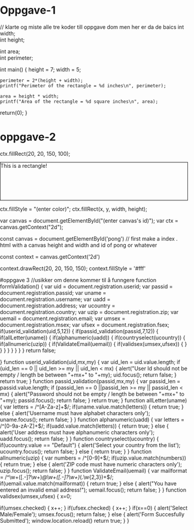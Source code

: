 # Oppgave-1
// klarte og miste alle tre koder till oppgave dom men her er da de baics
int width;          
int height;         

int area;           
int perimeter;      

int main() {
	height = 7;
	width = 5;

    perimeter = 2*(height + width);
	printf("Perimeter of the rectangle = %d inches\n", perimeter);
	
	area = height * width;
	printf("Area of the rectangle = %d square inches\n", area);

return(0);
}

# oppgave-2
ctx.fillRect(20, 20, 150, 100); 

<div style="width:500px;height:100px;border:1px solid #000;">This is a rectangle!</div>

ctx.fillStyle = "(enter color)";
ctx.fillRect(x, y, width, height);

var canvas = document.getElementById("(enter canvas's id)");
var ctx = canvas.getContext("2d");

const canvas = document.getElementById('pong') // first make a index . html with a canvas height and width and id of pong or whatever

const context = canvas.getContext('2d')



context.drawRect(20, 20, 150, 150);
context.fillStyle = '#fff' 
<html>
<head>
	<meta charset="UTF-8">
	<title>Pong</title>
	<script language="Javascript" type="text/Javascript" src="libraries/p5.js"></script>
	<script language="Javascript" type="text/Javascript" src="pong.js" defer></script>
		<style> body {padding: 0; margin: 0;} </style>
</head>
<body>
	<canvas id="pong" width="600" height="400"></canvas>
</body>
</html>

#oppgave 3
//usikker om denne kommer til å funngere 
function formValidation()
{
var uid = document.registration.userid;
var passid = document.registration.passid;
var uname = document.registration.username;
var uadd = document.registration.address;
var ucountry = document.registration.country;
var uzip = document.registration.zip;
var uemail = document.registration.email;
var umsex = document.registration.msex;
var ufsex = document.registration.fsex; if(userid_validation(uid,5,12))
{
if(passid_validation(passid,7,12))
{
if(allLetter(uname))
{
if(alphanumeric(uadd))
{ 
if(countryselect(ucountry))
{
if(allnumeric(uzip))
{
if(ValidateEmail(uemail))
{
if(validsex(umsex,ufsex))
{
}
} 
}
} 
}
}
}
}
return false;

} function userid_validation(uid,mx,my)
{
var uid_len = uid.value.length;
if (uid_len == 0 || uid_len >= my || uid_len < mx)
{
alert("User Id should not be empty / length be between "+mx+" to "+my);
uid.focus();
return false;
}
return true;
}
function passid_validation(passid,mx,my)
{
var passid_len = passid.value.length;
if (passid_len == 0 ||passid_len >= my || passid_len < mx)
{
alert("Password should not be empty / length be between "+mx+" to "+my);
passid.focus();
return false;
}
return true;
}
function allLetter(uname)
{ 
var letters = /^[A-Za-z]+$/;
if(uname.value.match(letters))
{
return true;
}
else
{
alert('Username must have alphabet characters only');
uname.focus();
return false;
}
}
function alphanumeric(uadd)
{ 
var letters = /^[0-9a-zA-Z]+$/;
if(uadd.value.match(letters))
{
return true;
}
else
{
alert('User address must have alphanumeric characters only');
uadd.focus();
return false;
}
}
function countryselect(ucountry)
{
if(ucountry.value == "Default")
{
alert('Select your country from the list');
ucountry.focus();
return false;
}
else
{
return true;
}
}
function allnumeric(uzip)
{ 
var numbers = /^[0-9]+$/;
if(uzip.value.match(numbers))
{
return true;
}
else
{
alert('ZIP code must have numeric characters only');
uzip.focus();
return false;
}
}
function ValidateEmail(uemail)
{
var mailformat = /^\w+([\.-]?\w+)*@\w+([\.-]?\w+)*(\.\w{2,3})+$/;
if(uemail.value.match(mailformat))
{
return true;
}
else
{
alert("You have entered an invalid email address!");
uemail.focus();
return false;
}
} function validsex(umsex,ufsex)
{
x=0;

if(umsex.checked) 
{
x++;
} if(ufsex.checked)
{
x++; 
}
if(x==0)
{
alert('Select Male/Female');
umsex.focus();
return false;
}
else
{
alert('Form Succesfully Submitted');
window.location.reload()
return true;
}
}
